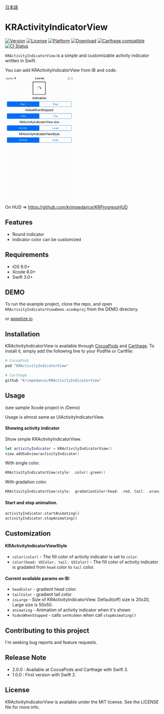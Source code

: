 [日本語](./README_Ja.md)

# KRActivityIndicatorView

[![Version](https://img.shields.io/cocoapods/v/KRActivityIndicatorView.svg?style=flat)](http://cocoapods.org/pods/KRActivityIndicatorView)
[![License](https://img.shields.io/cocoapods/l/KRActivityIndicatorView.svg?style=flat)](http://cocoapods.org/pods/KRActivityIndicatorView)
[![Platform](https://img.shields.io/cocoapods/p/KRActivityIndicatorView.svg?style=flat)](http://cocoapods.org/pods/KRActivityIndicatorView)
[![Download](https://img.shields.io/cocoapods/dt/KRActivityIndicatorView.svg?style=flat)](http://cocoapods.org/pods/KRActivityIndicatorView)
[![Carthage compatible](https://img.shields.io/badge/Carthage-compatible-4BC51D.svg?style=flat)](https://github.com/Carthage/Carthage)
[![CI Status](http://img.shields.io/travis/krimpedance/KRActivityIndicatorView.svg?style=flat)](https://travis-ci.org/krimpedance/KRActivityIndicatorView)

`KRActivityIndicatorView` is a simple and customizable activity indicator written in Swift.

You can add KRActivityIndicatorView from IB and code.

<img src="./Resources/demo.gif" height=400>

On HUD => https://github.com/krimpedance/KRProgressHUD

## Features
- Round indicator
- Indicator color can be customized

## Requirements
- iOS 9.0+
- Xcode 8.0+
- Swift 3.0+

## DEMO
To run the example project, clone the repo, and open `KRActivityIndicatorViewDemo.xcodeproj` from the DEMO directory.

or [appetize.io](https://appetize.io/app/v73ez7gvuzzuhxecu4zqv4em0r)

## Installation
KRActivityIndicatorView is available through [CocoaPods](http://cocoapods.org) and [Carthage](https://github.com/Carthage/Carthage).
To install it, simply add the following line to your Podfile or Cartfile:

```ruby
# CocoaPods
pod "KRActivityIndicatorView"
```

```ruby
# Carthage
github "Krimpedance/KRActivityIndicatorView"
```

## Usage
(see sample Xcode project in /Demo)

Usage is almost same as UIActivityIndicatorView.

#### Showing activity indicator

Show simple KRActivityIndicatorView.

```swift
let activityIndicator = KRActivityIndicatorView()
view.addSubview(activityIndicator)
```

With single color.

```swift
KRActivityIndicatorView(style: .color(.green))
```

With gradation color.

```swift
KRActivityIndicatorView(style: .gradationColor(head: .red, tail: .orange))
```

#### Start and stop animation.

```
activityIndicator.startAnimating()
activityIndicator.stopAnimating()
```

## Customization

#### KRActivityIndicatorViewStyle

* `color(color)` - The fill color of activity indicator is set to `color`.
* `color(head: UIColor, tail: UIColor)` - The fill color of activity indicator is gradated from `head` color to `tail` color.

#### Current available params on IB:
* `headColor` - gradient head color.
* `tailColor` - gradient tail color.
* `isLarge` - Size of KRActivityIndicatorView. Default(off) size is 20x20, Large size is 50x50.
* `animating` - Animation of activity indicator when it's shown
* `hidesWhenStopped` - calls `setHidden` when call `stopAnimating()`

## Contributing to this project
I'm seeking bug reports and feature requests.

## Release Note
- 2.0.0 : Available at CocoaPods and Carthage with Swift 3.
- 1.0.0 : First version with Swift 2.

## License
KRActivityIndicatorView is available under the MIT license. See the LICENSE file for more info.
